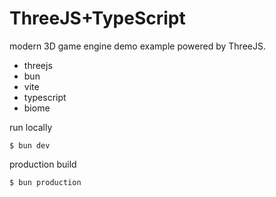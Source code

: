 # ThreeJS+TypeScript

modern 3D game engine demo example powered by ThreeJS.

- threejs
- bun
- vite
- typescript
- biome

run locally

```
$ bun dev
```

production build

```
$ bun production
```
